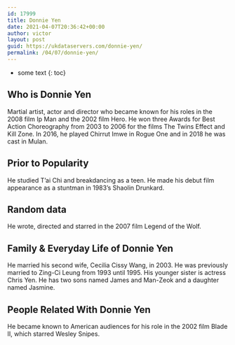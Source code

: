 ```yaml
---
id: 17999
title: Donnie Yen
date: 2021-04-07T20:36:42+00:00
author: victor
layout: post
guid: https://ukdataservers.com/donnie-yen/
permalink: /04/07/donnie-yen/
---
```


* some text
{: toc}


## Who is Donnie Yen



Martial artist, actor and director who became known for his roles in the 2008 film Ip Man and the 2002 film Hero. He won three Awards for Best Action Choreography from 2003 to 2006 for the films The Twins Effect and Kill Zone. In 2016, he played Chirrut Imwe in Rogue One and in 2018 he was cast in Mulan. 

                
                
                
## Prior to Popularity



He studied T&#8217;ai Chi and breakdancing as a teen. He made his debut film appearance as a stuntman in 1983&#8217;s Shaolin Drunkard. 

                
                
                
## Random data



He wrote, directed and starred in the 2007 film Legend of the Wolf. 

                
                
                
## Family & Everyday Life of Donnie Yen



He married his second wife, Cecilia Cissy Wang, in 2003. He was previously married to Zing-Ci Leung from 1993 until 1995. His younger sister is actress Chris Yen. He has two sons named James and Man-Zeok and a daughter named Jasmine. 

                
                
                
## People Related With Donnie Yen



He became known to American audiences for his role in the 2002 film Blade II, which starred Wesley Snipes. 

                
              
            
          
          
          